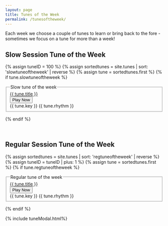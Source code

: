 ```yaml
---
layout: page
title: Tunes of the Week
permalink: /tunesoftheweek/
---
```

Each week we choose a couple of tunes to learn or bring back to the fore - sometimes we focus on a tune for more than a week!

Slow Session Tune of the Week
-----------

{% assign tuneID = 100 %}
{% assign sortedtunes = site.tunes | sort: 'slowtuneoftheweek' | reverse %}
{% assign tune = sortedtunes.first %}
{% if tune.slowtuneoftheweek %}
<fieldset class="fieldset-tune-of-the-week">
    <legend>Slow tune of the week</legend>
    <div class="row">
        <div class="small-5 columns">
            <span title="Go to Tunepage">
                <a href="{{ tune.url }}">{{ tune.title }}</a>
            </span>
        </div>
        <div class="small-3 columns">
            <input class="filterButton" type="button" onclick="changeTune({{ tuneID }});" value="Play Now" />
        </div>
        <div class="small-3 columns">
            {{ tune.key }} {{ tune.rhythm }}
        </div>
    </div>
</fieldset>

<div class="row"></div>

<script>
tuneOfTheWeek = {
    "{{ tuneID }}": {
        "title": "{{ tune.title | xml_escape }}",
        "tuneID": "{{ tuneID }}",
        "key": "{{ tune.key | xml_escape }}",
        "rhythm": "{{ tune.rhythm | xml_escape }}",
        "url": "{{ tune.url | xml_escape }}",
        "mp3": "{{ site.mp3_host | append: tune.mp3_file | xml_escape }}",
        "mp3_source": "{{ tune.mp3_source | strip_html | xml_escape }}",
        "repeats": "{{ tune.repeats }}",
        "parts": "{{ tune.parts }}",
        "abc": {{ tune.abc | jsonify }}
    },
};
</script>
{% endif %}

<br />

Regular Session Tune of the Week
---------
{% assign sortedtunes = site.tunes | sort: 'regtuneoftheweek' | reverse %}
{% assign tuneID = tuneID | plus: 1 %}
{% assign tune = sortedtunes.first %}
{% if tune.regtuneoftheweek %}
<fieldset class="fieldset-tune-of-the-week">
    <legend>Regular tune of the week</legend>
    <div class="row">
        <div class="small-5 columns">
            <span title="Go to Tunepage">
                <a href="{{ tune.url }}">{{ tune.title }}</a>
            </span>
        </div>
        <div class="small-3 columns">
            <input class="filterButton" type="button" onclick="changeTune({{ tuneID }});" value="Play Now" />
        </div>
        <div class="small-3 columns">
            {{ tune.key }} {{ tune.rhythm }}
        </div>
    </div>
</fieldset>

<div class="row"></div>

<script>
window.store = {
    "{{ tuneID }}": {
        "title": "{{ tune.title | xml_escape }}",
        "tuneID": "{{ tuneID }}",
        "key": "{{ tune.key | xml_escape }}",
        "rhythm": "{{ tune.rhythm | xml_escape }}",
        "url": "{{ tune.url | xml_escape }}",
        "mp3": "{{ site.mp3_host | append: tune.mp3_file | xml_escape }}",
        "mp3_source": "{{ tune.mp3_source | strip_html | xml_escape }}",
        "repeats": "{{ tune.repeats }}",
        "parts": "{{ tune.parts }}",
        "abc": {{ tune.abc | jsonify }}
    },
};

// Add slow tune of the week into the window.store
$.extend(window.store, tuneOfTheWeek);
</script>
{% endif %}

{% include tuneModal.html%}

<script>
$(document).ready(function() {
    audioPlayer.innerHTML = createAudioPlayer();
});
</script>
